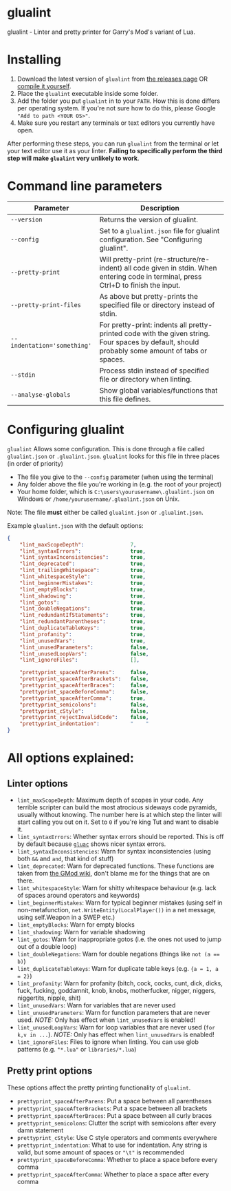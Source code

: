 glualint
==========

glualint - Linter and pretty printer for Garry's Mod's variant of Lua.

# Installing
1. Download the latest version of `glualint` from [the releases page](https://github.com/FPtje/GLuaFixer/releases) OR [compile it yourself](https://github.com/FPtje/GLuaFixer/blob/master/Compiling.md).
2. Place the `glualint` executable inside some folder.
3. Add the folder you put `glualint` in to your `PATH`. How this is done differs per operating system. If you're not sure how to do this, please Google `"Add to path <YOUR OS>"`.
4. Make sure you restart any terminals or text editors you currently have open.

After performing these steps, you can run `glualint` from the terminal or let your text editor use it as your linter. **Failing to specifically perform the third step will make `glualint` very unlikely to work**.

# Command line parameters

Parameter | Description
----------|------------
`--version` | Returns the version of glualint.
`--config` | Set to a `glualint.json` file for glualint configuration. See "Configuring glualint".
`--pretty-print` | Will pretty-print (re-structure/re-indent) all code given in stdin. When entering code in terminal, press Ctrl+D to finish the input.
`--pretty-print-files` | As above but pretty-prints the specified file or directory instead of stdin.
`--indentation='something'` | For pretty-print: indents all pretty-printed code with the given string. Four spaces by default, should probably some amount of tabs or spaces.
`--stdin` | Process stdin instead of specified file or directory when linting.
`--analyse-globals` | Show global variables/functions that this file defines.

# Configuring glualint
`glualint` Allows some configuration. This is done through a file called `glualint.json` or `.glualint.json`. `glualint` looks for this file in three places (in order of priority)

- The file you give to the `--config` parameter (when using the terminal)
- Any folder above the file you're working in (e.g. the root of your project)
- Your home folder, which is `C:\users\yourusername\.glualint.json` on Windows or `/home/yourusername/.glualint.json` on Unix.

Note: The file **must** either be called `glualint.json` or `.glualint.json`.

Example `glualint.json` with the default options:
```json
{
    "lint_maxScopeDepth":               7,
    "lint_syntaxErrors":                true,
    "lint_syntaxInconsistencies":       true,
    "lint_deprecated":                  true,
    "lint_trailingWhitespace":          true,
    "lint_whitespaceStyle":             true,
    "lint_beginnerMistakes":            true,
    "lint_emptyBlocks":                 true,
    "lint_shadowing":                   true,
    "lint_gotos":                       true,
    "lint_doubleNegations":             true,
    "lint_redundantIfStatements":       true,
    "lint_redundantParentheses":        true,
    "lint_duplicateTableKeys":          true,
    "lint_profanity":                   true,
    "lint_unusedVars":                  true,
    "lint_unusedParameters":            false,
    "lint_unusedLoopVars":              false,
    "lint_ignoreFiles":                 [],

    "prettyprint_spaceAfterParens":     false,
    "prettyprint_spaceAfterBrackets":   false,
    "prettyprint_spaceAfterBraces":     false,
    "prettyprint_spaceBeforeComma":     false,
    "prettyprint_spaceAfterComma":      true,
    "prettyprint_semicolons":           false,
    "prettyprint_cStyle":               false,
    "prettyprint_rejectInvalidCode":    false,
    "prettyprint_indentation":          "    "
}
```

# All options explained:

## Linter options
- `lint_maxScopeDepth`: Maximum depth of scopes in your code. Any terrible scripter can build the most atrocious sideways code pyramids, usually without knowing. The number here is at which step the linter will start calling you out on it. Set to `0` if you're king Tut and want to disable it.
- `lint_syntaxErrors`: Whether syntax errors should be reported. This is off by default because [`gluac`](https://github.com/cartman300/gluac) shows nicer syntax errors.
- `lint_syntaxInconsistencies`: Warn for syntax inconsistencies (using both `&&` and `and`, that kind of stuff)
- `lint_deprecated`: Warn for deprecated functions. These functions are taken from [the GMod wiki](http://wiki.garrysmod.com/page/Category:Deprecated_Functions), don't blame me for the things that are on there.
- `lint_whitespaceStyle`: Warn for shitty whitespace behaviour (e.g. lack of spaces around operators and keywords)
- `lint_beginnerMistakes`: Warn for typical beginner mistakes (using self in non-metafunction, `net.WriteEntity(LocalPlayer())` in a net message, using self.Weapon in a SWEP etc.)
- `lint_emptyBlocks`: Warn for empty blocks
- `lint_shadowing`: Warn for variable shadowing
- `lint_gotos`: Warn for inappropriate gotos (i.e. the ones not used to jump out of a double loop)
- `lint_doubleNegations`: Warn for double negations (things like `not (a == b)`)
- `lint_duplicateTableKeys`: Warn for duplicate table keys (e.g. `{a = 1, a = 2}`)
- `lint_profanity`: Warn for profanity (bitch, cock, cocks, cunt, dick, dicks, fuck, fucking, goddamnit, knob, knobs, motherfucker, nigger, niggers, niggertits, nipple, shit)
- `lint_unusedVars`: Warn for variables that are never used
- `lint_unusedParameters`: Warn for function parameters that are never used. *NOTE:* Only has effect when `lint_unusedVars` is enabled!
- `lint_unusedLoopVars`: Warn for loop variables that are never used (`for k,v in ...`). *NOTE:* Only has effect when `lint_unusedVars` is enabled!
- `lint_ignoreFiles`: Files to ignore when linting. You can use glob patterns (e.g. `"*.lua"` or `libraries/*.lua`)

## Pretty print options
These options affect the pretty printing functionality of `glualint`.

- `prettyprint_spaceAfterParens`: Put a space between all parentheses
- `prettyprint_spaceAfterBrackets`: Put a space between all brackets
- `prettyprint_spaceAfterBraces`: Put a space between all curly braces
- `prettyprint_semicolons`: Clutter the script with semicolons after every damn statement
- `prettyprint_cStyle`: Use C style operators and comments everywhere
- `prettyprint_indentation`: What to use for indentation. Any string is valid, but some amount of spaces or `"\t"` is recommended
- `prettyprint_spaceBeforeComma`: Whether to place a space before every comma
- `prettyprint_spaceAfterComma`: Whether to place a space after every comma
